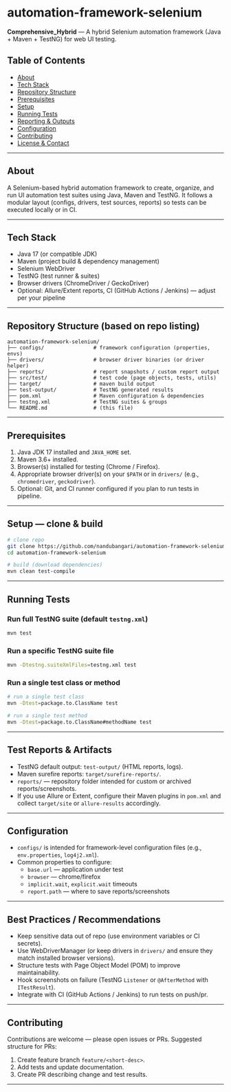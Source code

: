 # automation-framework-selenium

**Comprehensive_Hybrid** — A hybrid Selenium automation framework (Java + Maven + TestNG) for web UI testing.

## Table of Contents
- [About](#about)  
- [Tech Stack](#tech-stack)  
- [Repository Structure](#repository-structure)  
- [Prerequisites](#prerequisites)  
- [Setup](#setup)  
- [Running Tests](#running-tests)  
- [Reporting & Outputs](#reporting--outputs)  
- [Configuration](#configuration)  
- [Contributing](#contributing)  
- [License & Contact](#license--contact)

---

## About
A Selenium-based hybrid automation framework to create, organize, and run UI automation test suites using Java, Maven and TestNG. It follows a modular layout (configs, drivers, test sources, reports) so tests can be executed locally or in CI.

---

## Tech Stack
- Java 17 (or compatible JDK)  
- Maven (project build & dependency management)  
- Selenium WebDriver  
- TestNG (test runner & suites)  
- Browser drivers (ChromeDriver / GeckoDriver)  
- Optional: Allure/Extent reports, CI (GitHub Actions / Jenkins) — adjust per your pipeline

---

## Repository Structure (based on repo listing)
```
automation-framework-selenium/
├── configs/                # framework configuration (properties, envs)
├── drivers/                # browser driver binaries (or driver helper)
├── reports/                # report snapshots / custom report output
├── src/test/               # test code (page objects, tests, utils)
├── target/                 # maven build output
├── test-output/            # TestNG generated results
├── pom.xml                 # Maven configuration & dependencies
├── testng.xml              # TestNG suites & groups
└── README.md               # (this file)
```

---

## Prerequisites
1. Java JDK 17 installed and `JAVA_HOME` set.  
2. Maven 3.6+ installed.  
3. Browser(s) installed for testing (Chrome / Firefox).  
4. Appropriate browser driver(s) on your `$PATH` or in `drivers/` (e.g., `chromedriver`, `geckodriver`).  
5. Optional: Git, and CI runner configured if you plan to run tests in pipeline.

---

## Setup — clone & build
```bash
# clone repo
git clone https://github.com/nandubangari/automation-framework-selenium.git
cd automation-framework-selenium

# build (download dependencies)
mvn clean test-compile
```

---

## Running Tests

### Run full TestNG suite (default `testng.xml`)
```bash
mvn test
```

### Run a specific TestNG suite file
```bash
mvn -Dtestng.suiteXmlFiles=testng.xml test
```

### Run a single test class or method
```bash
# run a single test class
mvn -Dtest=package.to.ClassName test

# run a single test method
mvn -Dtest=package.to.ClassName#methodName test
```

---

## Test Reports & Artifacts
- TestNG default output: `test-output/` (HTML reports, logs).  
- Maven surefire reports: `target/surefire-reports/`.  
- `reports/` — repository folder intended for custom or archived reports/screenshots.  
- If you use Allure or Extent, configure their Maven plugins in `pom.xml` and collect `target/site` or `allure-results` accordingly.

---

## Configuration
- `configs/` is intended for framework-level configuration files (e.g., `env.properties`, `log4j2.xml`).  
- Common properties to configure:
  - `base.url` — application under test  
  - `browser` — chrome/firefox  
  - `implicit.wait`, `explicit.wait` timeouts  
  - `report.path` — where to save reports/screenshots

---

## Best Practices / Recommendations
- Keep sensitive data out of repo (use environment variables or CI secrets).  
- Use WebDriverManager (or keep drivers in `drivers/` and ensure they match installed browser versions).  
- Structure tests with Page Object Model (POM) to improve maintainability.  
- Hook screenshots on failure (TestNG `Listener` or `@AfterMethod` with `ITestResult`).  
- Integrate with CI (GitHub Actions / Jenkins) to run tests on push/pr.

---

## Contributing
Contributions are welcome — please open issues or PRs. Suggested structure for PRs:
1. Create feature branch `feature/<short-desc>`.  
2. Add tests and update documentation.  
3. Create PR describing change and test results.

---


